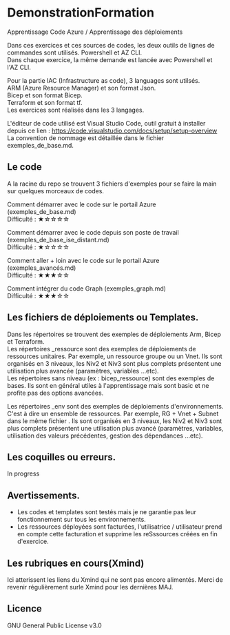# DemonstrationFormation
Apprentissage Code Azure  / Apprentissage des déploiements  

Dans ces exercices et ces sources de codes, les deux outils de lignes de commandes sont utilisés. Powershell et AZ CLI.  
Dans chaque exercice, la même demande est lancée avec Powershell et l'AZ CLI.  

Pour la partie IAC (Infrastructure as code), 3 languages sont utilsés.  
ARM (Azure Resource Manager) et son format Json.  
Bicep et son format Bicep.  
Terraform et son format tf.  
Les exercices sont réalisés dans les 3 langages.  

L'éditeur de code utilisé est Visual Studio Code, outil gratuit à installer depuis ce lien : https://code.visualstudio.com/docs/setup/setup-overview  
La convention de nommage est détaillée dans le fichier exemples_de_base.md.  

## Le code
A la racine du repo se trouvent 3 fichiers d'exemples pour se faire la main sur quelques morceaux de codes.  

Comment démarrer avec le code sur le portail Azure  (exemples_de_base.md)  
Difficulté : ★☆☆☆☆

Comment démarrer avec le code depuis son poste de travail  (exemples_de_base_ise_distant.md)  
Difficulté : ★☆☆☆☆

Comment aller + loin avec le code sur le portail Azure (exemples_avancés.md)  
Difficulté : ★★★☆☆  

Comment intégrer du code Graph (exemples_graph.md)  
Difficulté : ★★★☆☆  

## Les fichiers de déploiements ou Templates.
Dans les répertoires se trouvent des exemples de déploiements Arm, Bicep et Terraform.  
Les répertoires _ressource sont des exemples de déploiements de ressources unitaires. Par exemple, un ressource groupe ou un Vnet. Ils sont organisés en 3 niveaux, les Niv2 et Niv3 sont plus complets présentent une utilisation plus avancée (paramètres, variables ...etc).  
Les répertoires sans niveau (ex : bicep_ressource) sont des exemples de bases. Ils sont en général utiles à l'apprentissage mais sont basic et ne profite pas des options avancées.  

Les répertoires _env sont des exemples de déploiements d'environnements. C'est à dire un ensemble de ressources. Par exemple,  RG + Vnet + Subnet dans le même fichier . Ils sont organisés en 3 niveaux, les Niv2 et Niv3 sont plus complets présentent une utilisation plus avancé (paramètres, variables, utilisation des valeurs précédentes, gestion des dépendances ...etc).  

## Les coquilles ou erreurs.
In progress  

## Avertissements.
- Les codes et templates sont testés mais je ne garantie pas leur fonctionnement sur tous les environnements.  
- Les ressources déployées sont facturées, l'utilisatrice / utilisateur prend en compte cette facturation et supprime les reSssources créées en fin d'exercice.  

## Les rubriques en cours(Xmind)
Ici atterissent les liens du Xmind qui ne sont pas encore alimentés. Merci de revenir régulièrement surle Xmind pour les dernières MAJ.    

## Licence
GNU General Public License v3.0  
